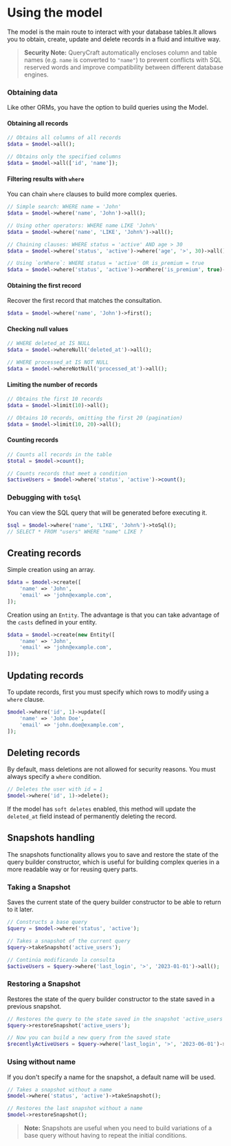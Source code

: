 # Using the model

The model is the main route to interact with your database tables.It allows you to obtain, create, update and delete records in a fluid and intuitive way.

> **Security Note:** QueryCraft automatically encloses column and table names (e.g. `name` is converted to `"name"`) to prevent conflicts with SQL reserved words and improve compatibility between different database engines.

### Obtaining data

Like other ORMs, you have the option to build queries using the Model.

#### Obtaining all records

```php
// Obtains all columns of all records
$data = $model->all();

// Obtains only the specified columns
$data = $model->all(['id', 'name']);
```

#### Filtering results with `where`

You can chain `where` clauses to build more complex queries.

```php
// Simple search: WHERE name = 'John'
$data = $model->where('name', 'John')->all();

// Using other operators: WHERE name LIKE 'John%'
$data = $model->where('name', 'LIKE', 'John%')->all();

// Chaining clauses: WHERE status = 'active' AND age > 30
$data = $model->where('status', 'active')->where('age', '>', 30)->all();

// Using `orWhere`: WHERE status = 'active' OR is_premium = true
$data = $model->where('status', 'active')->orWhere('is_premium', true)->all();
```

#### Obtaining the first record
Recover the first record that matches the consultation.

```php
$data = $model->where('name', 'John')->first();
```

#### Checking null values

```php
// WHERE deleted_at IS NULL
$data = $model->whereNull('deleted_at')->all();

// WHERE processed_at IS NOT NULL
$data = $model->whereNotNull('processed_at')->all();
```

#### Limiting the number of records

```php
// Obtains the first 10 records
$data = $model->limit(10)->all();

// Obtains 10 records, omitting the first 20 (pagination)
$data = $model->limit(10, 20)->all();
```

#### Counting records

```php
// Counts all records in the table
$total = $model->count();

// Counts records that meet a condition
$activeUsers = $model->where('status', 'active')->count();
```

### Debugging with `toSql`

You can view the SQL query that will be generated before executing it.

```php
$sql = $model->where('name', 'LIKE', 'John%')->toSql();
// SELECT * FROM "users" WHERE "name" LIKE ?
```

## Creating records

Simple creation using an array.

```php
$data = $model->create([
    'name' => 'John',
    'email' => 'john@example.com',
]);
```

Creation using an `Entity`. The advantage is that you can take advantage of the `casts` defined in your entity.

```php
$data = $model->create(new Entity([
    'name' => 'John',
    'email' => 'john@example.com',
]));
```

## Updating records

To update records, first you must specify which rows to modify using a `where` clause.

```php
$model->where('id', 1)->update([
    'name' => 'John Doe',
    'email' => 'john.doe@example.com',
]);
```

## Deleting records

By default, mass deletions are not allowed for security reasons. You must always specify a `where` condition.

```php
// Deletes the user with id = 1
$model->where('id', 1)->delete();
```

If the model has `soft deletes` enabled, this method will update the `deleted_at` field instead of permanently deleting the record.

## Snapshots handling

The snapshots functionality allows you to save and restore the state of the query builder constructor, which is useful for building complex queries in a more readable way or for reusing query parts.

### Taking a Snapshot

Saves the current state of the query builder constructor to be able to return to it later.

```php
// Constructs a base query
$query = $model->where('status', 'active');

// Takes a snapshot of the current query
$query->takeSnapshot('active_users');

// Continúa modificando la consulta
$activeUsers = $query->where('last_login', '>', '2023-01-01')->all();
```

### Restoring a Snapshot

Restores the state of the query builder constructor to the state saved in a previous snapshot.

```php
// Restores the query to the state saved in the snapshot 'active_users'
$query->restoreSnapshot('active_users');

// Now you can build a new query from the saved state
$recentlyActiveUsers = $query->where('last_login', '>', '2023-06-01')->all();
```

### Using without name

If you don't specify a name for the snapshot, a default name will be used.

```php
// Takes a snapshot without a name
$model->where('status', 'active')->takeSnapshot();

// Restores the last snapshot without a name
$model->restoreSnapshot();
```

> **Note:** Snapshots are useful when you need to build variations of a base query without having to repeat the initial conditions.
